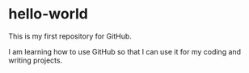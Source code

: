 # hello-world
This is my first repository for GitHub.

I am learning how to use GitHub so that I can use it for my coding and writing projects.
